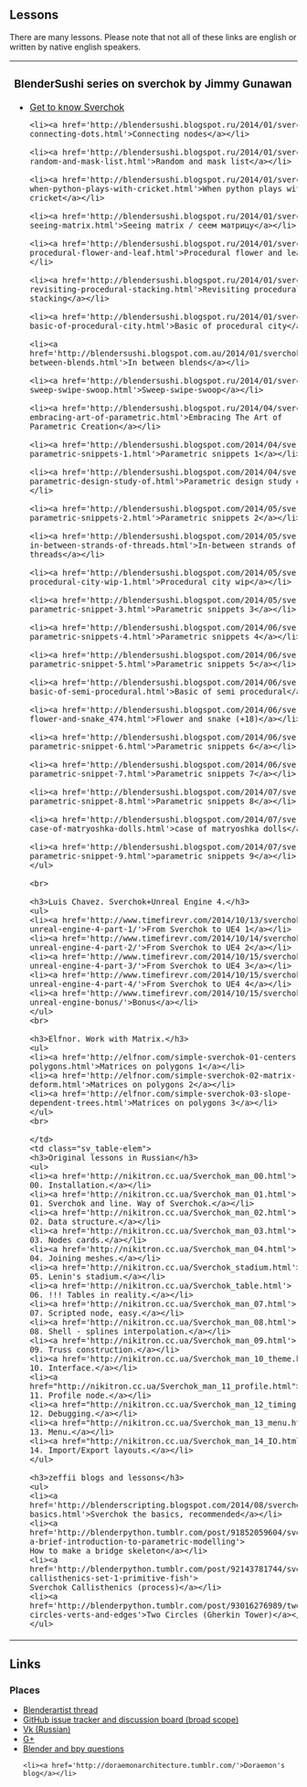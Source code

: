 ## Lessons

There are many lessons. Please note that not all of these links are english or written by native english speakers.

<table class="sv_table">
  <tr>
    <td class="sv_table-elem">
	<h3>BlenderSushi series on sverchok by Jimmy Gunawan</h3>
	<p><ul>
	<li><a href='http://blendersushi.blogspot.ru/2014/01/sverchok-get-to-know.html'>Get to know Sverchok</a></li>
	
	<li><a href='http://blendersushi.blogspot.ru/2014/01/sverchok-connecting-dots.html'>Connecting nodes</a></li>
	
	<li><a href='http://blendersushi.blogspot.ru/2014/01/sverchok-random-and-mask-list.html'>Random and mask list</a></li>

	<li><a href='http://blendersushi.blogspot.ru/2014/01/sverchok-when-python-plays-with-cricket.html'>When python plays with cricket</a></li>

	<li><a href='http://blendersushi.blogspot.ru/2014/01/sverchok-seeing-matrix.html'>Seeing matrix / сеем матрицу</a></li>

	<li><a href='http://blendersushi.blogspot.ru/2014/01/sverchok-procedural-flower-and-leaf.html'>Procedural flower and leaf</a></li>

	<li><a href='http://blendersushi.blogspot.ru/2014/01/sverchok-revisiting-procedural-stacking.html'>Revisiting procedural stacking</a></li>
	
	<li><a href='http://blendersushi.blogspot.ru/2014/01/sverchok-basic-of-procedural-city.html'>Basic of procedural city</a></li>
	
	<li><a href='http://blendersushi.blogspot.com.au/2014/01/sverchok-in-between-blends.html'>In between blends</a></li>
	
	<li><a href='http://blendersushi.blogspot.ru/2014/01/sverchok-sweep-swipe-swoop.html'>Sweep-swipe-swoop</a></li>
	
	<li><a href='http://blendersushi.blogspot.ru/2014/04/sverchok-embracing-art-of-parametric.html'>Embracing The Art of Parametric Creation</a></li>
	
	<li><a href='http://blendersushi.blogspot.com/2014/04/sverchok-parametric-snippets-1.html'>Parametric snippets 1</a></li>
	
	<li><a href='http://blendersushi.blogspot.com/2014/04/sverchok-parametric-design-study-of.html'>Parametric design study of</a></li>
	
	<li><a href='http://blendersushi.blogspot.com/2014/05/sverchok-parametric-snippets-2.html'>Parametric snippets 2</a></li>
	
	<li><a href='http://blendersushi.blogspot.com/2014/05/sverchok-in-between-strands-of-threads.html'>In-between strands of threads</a></li>
	
	<li><a href='http://blendersushi.blogspot.com/2014/05/sverchok-procedural-city-wip-1.html'>Procedural city wip</a></li>
	
	<li><a href='http://blendersushi.blogspot.com/2014/05/sverchok-parametric-snippet-3.html'>Parametric snippets 3</a></li>
	
	<li><a href='http://blendersushi.blogspot.com/2014/06/sverchok-parametric-snippets-4.html'>Parametric snippets 4</a></li>
	
	<li><a href='http://blendersushi.blogspot.com/2014/06/sverchok-parametric-snippet-5.html'>Parametric snippets 5</a></li>
	
	<li><a href='http://blendersushi.blogspot.com/2014/06/sverchok-basic-of-semi-procedural.html'>Basic of semi procedural</a></li>
	
	<li><a href='http://blendersushi.blogspot.com/2014/06/sverchok-flower-and-snake_474.html'>Flower and snake (+18)</a></li>
	
	<li><a href='http://blendersushi.blogspot.com/2014/06/sverchok-parametric-snippet-6.html'>Parametric snippets 6</a></li>
	
	<li><a href='http://blendersushi.blogspot.com/2014/06/sverchok-parametric-snippet-7.html'>Parametric snippets 7</a></li>
	
	<li><a href='http://blendersushi.blogspot.com/2014/07/sverchok-parametric-snippet-8.html'>Parametric snippets 8</a></li>
	
	<li><a href='http://blendersushi.blogspot.com/2014/07/sverchok-case-of-matryoshka-dolls.html'>case of matryoshka dolls</a></li>
	
	<li><a href='http://blendersushi.blogspot.com/2014/07/sverchok-parametric-snippet-9.html'>parametric snippets 9</a></li>
	</ul>
	
	<br>
	
	<h3>Luis Chavez. Sverchok+Unreal Engine 4.</h3>
	<ul>
	<li><a href='http://www.timefirevr.com/2014/10/13/sverchok-unreal-engine-4-part-1/'>From Sverchok to UE4 1</a></li>
	<li><a href='http://www.timefirevr.com/2014/10/14/sverchok-unreal-engine-4-part-2/'>From Sverchok to UE4 2</a></li>
	<li><a href='http://www.timefirevr.com/2014/10/15/sverchok-unreal-engine-4-part-3/'>From Sverchok to UE4 3</a></li>
	<li><a href='http://www.timefirevr.com/2014/10/15/sverchok-unreal-engine-4-part-4/'>From Sverchok to UE4 4</a></li>
	<li><a href='http://www.timefirevr.com/2014/10/15/sverchok-unreal-engine-bonus/'>Bonus</a></li>
	</ul>
	<br>

	<h3>Elfnor. Work with Matrix.</h3>
	<ul>
	<li><a href='http://elfnor.com/simple-sverchok-01-centers-polygons.html'>Matrices on polygons 1</a></li>
	<li><a href='http://elfnor.com/simple-sverchok-02-matrix-deform.html'>Matrices on polygons 2</a></li>
	<li><a href='http://elfnor.com/simple-sverchok-03-slope-dependent-trees.html'>Matrices on polygons 3</a></li>
	</ul>
	<br>
	
    </td>
    <td class="sv_table-elem">
	<h3>Original lessons in Russian</h3>
	<ul>
	<li><a href='http://nikitron.cc.ua/Sverchok_man_00.html'>
	00. Installation.</a></li>
	<li><a href='http://nikitron.cc.ua/Sverchok_man_01.html'>
	01. Sverchok and line. Way of Sverchok.</a></li>
	<li><a href='http://nikitron.cc.ua/Sverchok_man_02.html'>
	02. Data structure.</a></li>
	<li><a href='http://nikitron.cc.ua/Sverchok_man_03.html'>
	03. Nodes cards.</a></li>
	<li><a href='http://nikitron.cc.ua/Sverchok_man_04.html'>
	04. Joining meshes.</a></li>
	<li><a href='http://nikitron.cc.ua/Sverchok_stadium.html'>
	05. Lenin's stadium.</a></li>
	<li><a href='http://nikitron.cc.ua/Sverchok_table.html'>
	06. !!! Tables in reality.</a></li>
	<li><a href='http://nikitron.cc.ua/Sverchok_man_07.html'>
	07. Scripted node, easy.</a></li>
	<li><a href='http://nikitron.cc.ua/Sverchok_man_08.html'>
	08. Shell - splines interpolation.</a></li>
	<li><a href='http://nikitron.cc.ua/Sverchok_man_09.html'>
	09. Truss construction.</a></li>
	<li><a href='http://nikitron.cc.ua/Sverchok_man_10_theme.html'>
	10. Interface.</a></li>
	<li><a href="http://nikitron.cc.ua/Sverchok_man_11_profile.html">
	11. Profile node.</a></li>
	<li><a href="http://nikitron.cc.ua/Sverchok_man_12_timing.html">
	12. Debugging.</a></li>
	<li><a href="http://nikitron.cc.ua/Sverchok_man_13_menu.html">
	13. Menu.</a></li>
	<li><a href="http://nikitron.cc.ua/Sverchok_man_14_IO.html">
	14. Import/Export layouts.</a></li>
	</ul>
	
	<h3>zeffii blogs and lessons</h3>
	<ul>
	<li><a href='http://blenderscripting.blogspot.com/2014/08/sverchok-basics.html'>Sverchok the basics, recommended</a></li>
	<li><a href='http://blenderpython.tumblr.com/post/91852059604/sverchok-a-brief-introduction-to-parametric-modelling'>
	How to make a bridge skeleton</a></li>
	<li><a href='http://blenderpython.tumblr.com/post/92143781744/sverchok-callisthenics-set-1-primitive-fish'>
	Sverchok Callisthenics (process)</a></li>
	<li><a href='http://blenderpython.tumblr.com/post/93016276989/two-circles-verts-and-edges'>Two Circles (Gherkin Tower)</a></li>
	</ul>

   </td>
   </tr>
   </table>

## Links

<h3>Places</h3>
<ul>
	<li><a href="http://www.blenderartists.org/forum/showthread.php?272679">Blenderartist thread</a></li>
	<li><a href="https://github.com/nortikin/sverchok/issues?q=is%3Aissue+is%3Aopen+sort%3Aupdated-desc">GitHub issue tracker and discussion board (broad scope)</a></li>
	<li><a href='http://vk.com/public35076122'>Vk (Russian)</a></li>
	<li><a href='https://plus.google.com/communities/113245231013159497850'>
	G+</a></li>
	<li><a href='http://blender.stackexchange.com'>	Blender and bpy questions
	</a></li>

	<li><a href='http://doraemonarchitecture.tumblr.com/'>Doraemon's blog</a></li>
</ul>
